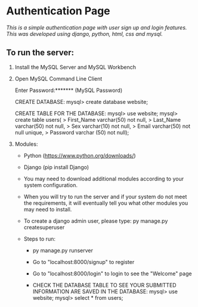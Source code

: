 # Authentication Page
 *This is a simple authentication page with user sign up and login features. This was developed using django, python, html, css and mysql.*

 ## To run the server:

 1. Install the MySQL Server and MySQL Workbench

 2. Open MySQL Command Line Client

    Enter Password:******* (MySQL Password)

    CREATE DATABASE:
    mysql> create database website;

    CREATE TABLE FOR THE DATABASE:
    mysql> use website;
    mysql> create table users(
         > First_Name varchar(50) not null,
         > Last_Name varchar(50) not null,
         > Sex varchar(10) not null,
         > Email varchar(50) not null unique,
         > Password varchar (50) not null);


3. Modules:

    * Python (https://www.python.org/downloads/)

    * Django (pip install Django)

    * You may need to download additional modules according to your system configuration.

    * When you will try to run the server and if your system do not meet the requirements, it will eventually tell you what other modules you may need to install.

    * To create a django admin user, please type: py manage.py createsuperuser

    * Steps to run:

        * py manage.py runserver

        * Go to "localhost:8000/signup" to register

        * Go to "localhost:8000/login" to login to see the "Welcome" page

        * CHECK THE DATABASE TABLE TO SEE YOUR SUBMITTED INFORMATION ARE SAVED IN THE DATABASE:
          mysql> use website;
          mysql> select * from users;